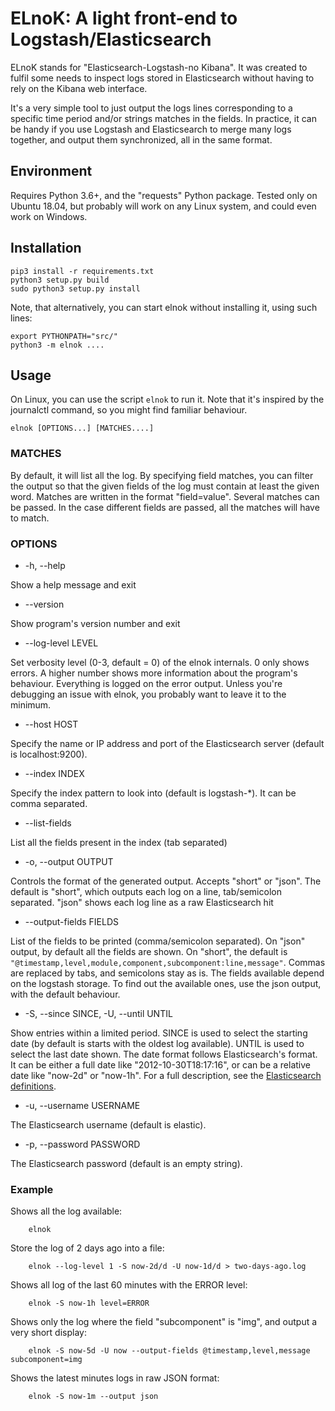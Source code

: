 # ELnoK: A light front-end to Logstash/Elasticsearch

ELnoK stands for "Elasticsearch-Logstash-no Kibana". It was created to fulfil
some needs to inspect logs stored in Elasticsearch without having to rely on the
Kibana web interface.

It's a very simple tool to just output the logs lines corresponding to a specific
time period and/or strings matches in the fields. In practice, it can be handy if
you use Logstash and Elasticsearch to merge many logs together, and output them
synchronized, all in the same format.

## Environment
Requires Python 3.6+, and the "requests" Python package.
Tested only on Ubuntu 18.04, but probably will work on any Linux system, and could
even work on Windows.

## Installation
```
pip3 install -r requirements.txt
python3 setup.py build
sudo python3 setup.py install
```

Note, that alternatively, you can start elnok without installing it, using such lines:
```
export PYTHONPATH="src/"
python3 -m elnok ....
```

## Usage
On Linux, you can use the script `elnok` to run it. Note that it's inspired by
the journalctl command, so you might find familiar behaviour.

`elnok [OPTIONS...] [MATCHES....]`

### MATCHES
By default, it will list all the log. By specifying field matches, you can filter
the output so that the given fields of the log must contain at least the given
word. Matches are written in the format "field=value". Several matches can be
passed. In the case different fields are passed, all the matches will have to match.

### OPTIONS
* -h, --help

Show a help message and exit

* --version

Show program's version number and exit

* --log-level LEVEL

Set verbosity level (0-3, default = 0) of the elnok internals. 0 only shows errors.
A higher number shows more information about the program's behaviour.
Everything is logged on the error output. Unless you're debugging an issue
with elnok, you probably want to leave it to the minimum.

* --host HOST

Specify the name or IP address and port of the Elasticsearch server (default is localhost:9200).

* --index INDEX

Specify the index pattern to look into (default is logstash-*). It can be comma separated.

* --list-fields

List all the fields present in the index (tab separated)

* -o, --output OUTPUT

Controls the format of the generated output. Accepts "short" or "json".
The default is "short", which outputs each log on a line, tab/semicolon separated.
"json" shows each log line as a raw Elasticsearch hit

* --output-fields FIELDS

List of the fields to be printed (comma/semicolon separated).
On "json" output, by default all the fields are shown. On "short", the default
is  `"@timestamp,level,module,component,subcomponent:line,message"`. Commas are
replaced by tabs, and semicolons stay as is.
The fields available depend on the logstash storage. To find out the available ones,
use the json output, with the default behaviour.

* -S, --since SINCE, -U, --until UNTIL

Show entries within a limited period. SINCE is used to select the starting date
(by default is starts with the oldest log available). UNTIL is used to select
the last date shown. The date format follows Elasticsearch's format.
It can be either a full date like "2012-10-30T18:17:16", or can be a relative
date like "now-2d" or "now-1h". For a full description, see the
[Elasticsearch](https://www.elastic.co/guide/en/elasticsearch/reference/current/search-aggregations-bucket-daterange-aggregation.html)
[definitions](https://www.elastic.co/guide/en/elasticsearch/reference/current/common-options.html).

* -u, --username USERNAME

The Elasticsearch username (default is elastic).

* -p, --password PASSWORD

The Elasticsearch password (default is an empty string).

### Example

Shows all the log available:

        elnok

Store the log of 2 days ago into a file:

        elnok --log-level 1 -S now-2d/d -U now-1d/d > two-days-ago.log

Shows all log of the last 60 minutes with the ERROR level:

        elnok -S now-1h level=ERROR

Shows only the log where the field "subcomponent" is "img", and output a very short display:

        elnok -S now-5d -U now --output-fields @timestamp,level,message subcomponent=img

Shows the latest minutes logs in raw JSON format:

        elnok -S now-1m --output json

